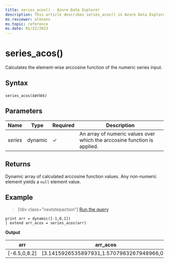 ```yaml
---
title: series_acos() - Azure Data Explorer
description: This article describes series_acos() in Azure Data Explorer.
ms.reviewer: alexans
ms.topic: reference
ms.date: 01/22/2023
---
```

# series_acos()

Calculates the element-wise arccosine function of the numeric series input.

## Syntax

`series_acos(`*series*`)`

## Parameters

| Name | Type | Required | Description |
|--|--|--|--|
| *series* | dynamic | &check; | An array of numeric values over which the arccosine function is applied. |

## Returns

Dynamic array of calculated arccosine function values. Any non-numeric element yields a `null` element value.

## Example

> [!div class="nextstepaction"]
> <a href="https://dataexplorer.azure.com/clusters/help/databases/Samples?query=H4sIAAAAAAAAAysoyswrUUgsKlKwVUipzEvMzUzWiNY11DHQMYzV5KpRSK0oSc1LASmIT0zOLwaqKk4tykwtBvM0gMKaALhJgmxCAAAA" target="_blank">Run the query</a>

```kusto
print arr = dynamic([-1,0,1])
| extend arr_acos = series_acos(arr)
```

**Output**

|arr|arr_acos|
|---|---|
|[-6.5,0,8.2]|[3.1415926535897931,1.5707963267948966,0.0]|
